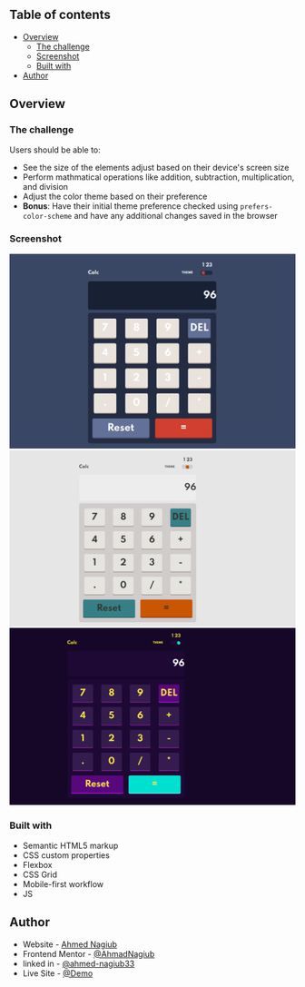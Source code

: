 
## Table of contents

- [Overview](#overview)
  - [The challenge](#the-challenge)
  - [Screenshot](#screenshot)
  - [Built with](#built-with)
- [Author](#author)


## Overview

### The challenge

Users should be able to:

- See the size of the elements adjust based on their device's screen size
- Perform mathmatical operations like addition, subtraction, multiplication, and division
- Adjust the color theme based on their preference
- **Bonus**: Have their initial theme preference checked using `prefers-color-scheme` and have any additional changes saved in the browser

### Screenshot

![](./images/sc1.PNG)
![](./images/sc2.PNG)
![](./images/sc3.PNG)


### Built with

- Semantic HTML5 markup
- CSS custom properties
- Flexbox
- CSS Grid
- Mobile-first workflow
- JS
## Author

- Website - [Ahmed Nagiub](https://ahmadnagiub.github.io/portfolio/)
- Frontend Mentor - [@AhmadNagiub](https://www.frontendmentor.io/profile/AhmadNagiub)
- linked in - [@ahmed-nagiub33](https://www.linkedin.com/in/ahmed-nagiub33/)
- Live Site - [@Demo](https://ahmadnagiub.github.io/Frontend-Mentor/product-preview-card-component-main/)